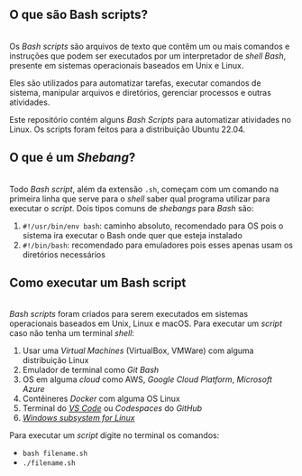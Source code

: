 ## O que são Bash scripts?
\
Os *Bash scripts* são arquivos de texto que contêm um ou mais comandos e instruções que podem ser executados por um interpretador de *shell Bash*, presente em sistemas operacionais baseados em Unix e Linux.

Eles são utilizados para automatizar tarefas, executar comandos de sistema, manipular arquivos e diretórios, gerenciar processos e outras atividades. 

Este repositório contém alguns *Bash Scripts* para automatizar atividades no Linux. Os scripts foram feitos para a distribuição Ubuntu 22.04.

## O que é um *Shebang*?
\
Todo *Bash script*, além da extensão `.sh`, começam com um comando na primeira linha que serve para o *shell* saber qual programa utilizar para executar o *script*. Dois tipos comuns de *shebangs* para *Bash* são:

1. `#!/usr/bin/env bash`: caminho absoluto, recomendado para OS pois o sistema ira executar o Bash onde quer que esteja instalado
2. `#!/bin/bash`: recomendado para emuladores pois esses apenas usam os diretórios necessários

## Como executar um Bash script
\
*Bash scripts* foram criados para serem executados em sistemas operacionais baseados em Unix, Linux e macOS. Para executar um *script* caso não tenha um terminal *shell*:

1. Usar uma *Virtual Machines* (VirtualBox, VMWare) com alguma distribuição Linux
2. Emulador de terminal como *Git Bash*
3. OS em alguma *cloud* como AWS, *Google Cloud Platform*, *Microsoft Azure*
4. Contêineres *Docker* com alguma OS Linux
5. Terminal do [*VS Code*](https://code.visualstudio.com/) ou *Codespaces* do *GitHub*
6. [*Windows subsystem for Linux*](https://learn.microsoft.com/en-us/windows/wsl/about)


Para executar um *script* digite no terminal os comandos:
* `bash filename.sh`
* `./filename.sh`